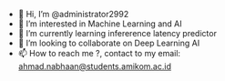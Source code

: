 - 👋 Hi, I’m @administrator2992
- 👀 I’m interested in Machine Learning and AI
- 🌱 I’m currently learning infererence latency predictor
- 💞️ I’m looking to collaborate on Deep Learning AI
- 📫 How to reach me ?, contact to my email: ahmad.nabhaan@students.amikom.ac.id

<!---
administrator2992/administrator2992 is a ✨ special ✨ repository because its `README.md` (this file) appears on your GitHub profile.
You can click the Preview link to take a look at your changes.
--->
